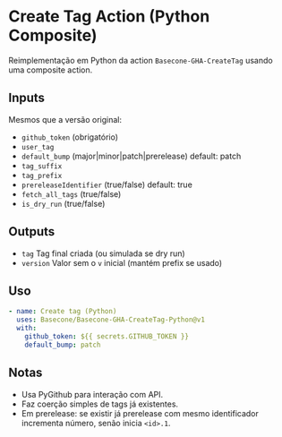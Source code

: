 # Create Tag Action (Python Composite)

Reimplementação em Python da action `Basecone-GHA-CreateTag` usando uma composite action.

## Inputs
Mesmos que a versão original:
- `github_token` (obrigatório)
- `user_tag`
- `default_bump` (major|minor|patch|prerelease) default: patch
- `tag_suffix`
- `tag_prefix`
- `prereleaseIdentifier` (true/false) default: true
- `fetch_all_tags` (true/false)
- `is_dry_run` (true/false)

## Outputs
- `tag`  Tag final criada (ou simulada se dry run)
- `version` Valor sem o `v` inicial (mantém prefix se usado)

## Uso
```yaml
- name: Create tag (Python)
  uses: Basecone/Basecone-GHA-CreateTag-Python@v1
  with:
    github_token: ${{ secrets.GITHUB_TOKEN }}
    default_bump: patch
```

## Notas
- Usa PyGithub para interação com API.
- Faz coerção simples de tags já existentes.
- Em prerelease: se existir já prerelease com mesmo identificador incrementa número, senão inicia `<id>.1`.

